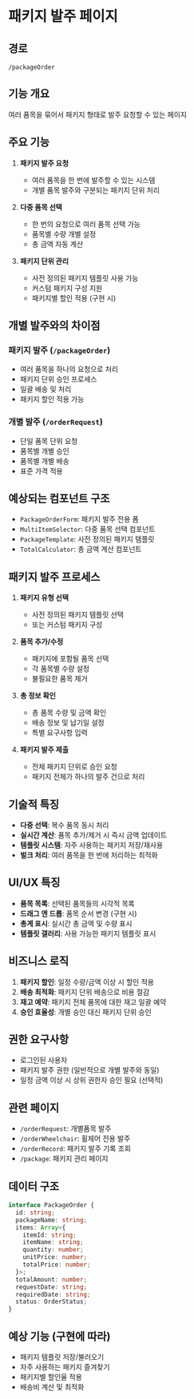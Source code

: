 # 패키지 발주 페이지

## 경로
`/packageOrder`

## 기능 개요
여러 품목을 묶어서 패키지 형태로 발주 요청할 수 있는 페이지

## 주요 기능
1. **패키지 발주 요청**
   - 여러 품목을 한 번에 발주할 수 있는 시스템
   - 개별 품목 발주와 구분되는 패키지 단위 처리

2. **다중 품목 선택**
   - 한 번의 요청으로 여러 품목 선택 가능
   - 품목별 수량 개별 설정
   - 총 금액 자동 계산

3. **패키지 단위 관리**
   - 사전 정의된 패키지 템플릿 사용 가능
   - 커스텀 패키지 구성 지원
   - 패키지별 할인 적용 (구현 시)

## 개별 발주와의 차이점
### 패키지 발주 (`/packageOrder`)
- 여러 품목을 하나의 요청으로 처리
- 패키지 단위 승인 프로세스
- 일괄 배송 및 처리
- 패키지 할인 적용 가능

### 개별 발주 (`/orderRequest`)
- 단일 품목 단위 요청
- 품목별 개별 승인
- 품목별 개별 배송
- 표준 가격 적용

## 예상되는 컴포넌트 구조
- `PackageOrderForm`: 패키지 발주 전용 폼
- `MultiItemSelector`: 다중 품목 선택 컴포넌트
- `PackageTemplate`: 사전 정의된 패키지 템플릿
- `TotalCalculator`: 총 금액 계산 컴포넌트

## 패키지 발주 프로세스
1. **패키지 유형 선택**
   - 사전 정의된 패키지 템플릿 선택
   - 또는 커스텀 패키지 구성

2. **품목 추가/수정**
   - 패키지에 포함될 품목 선택
   - 각 품목별 수량 설정
   - 불필요한 품목 제거

3. **총 정보 확인**
   - 총 품목 수량 및 금액 확인
   - 배송 정보 및 납기일 설정
   - 특별 요구사항 입력

4. **패키지 발주 제출**
   - 전체 패키지 단위로 승인 요청
   - 패키지 전체가 하나의 발주 건으로 처리

## 기술적 특징
- **다중 선택**: 복수 품목 동시 처리
- **실시간 계산**: 품목 추가/제거 시 즉시 금액 업데이트
- **템플릿 시스템**: 자주 사용하는 패키지 저장/재사용
- **벌크 처리**: 여러 품목을 한 번에 처리하는 최적화

## UI/UX 특징
- **품목 목록**: 선택된 품목들의 시각적 목록
- **드래그 앤 드롭**: 품목 순서 변경 (구현 시)
- **총계 표시**: 실시간 총 금액 및 수량 표시
- **템플릿 갤러리**: 사용 가능한 패키지 템플릿 표시

## 비즈니스 로직
1. **패키지 할인**: 일정 수량/금액 이상 시 할인 적용
2. **배송 최적화**: 패키지 단위 배송으로 비용 절감
3. **재고 예약**: 패키지 전체 품목에 대한 재고 일괄 예약
4. **승인 효율성**: 개별 승인 대신 패키지 단위 승인

## 권한 요구사항
- 로그인된 사용자
- 패키지 발주 권한 (일반적으로 개별 발주와 동일)
- 일정 금액 이상 시 상위 권한자 승인 필요 (선택적)

## 관련 페이지
- `/orderRequest`: 개별품목 발주
- `/orderWheelchair`: 휠체어 전용 발주
- `/orderRecord`: 패키지 발주 기록 조회
- `/package`: 패키지 관리 페이지

## 데이터 구조
```typescript
interface PackageOrder {
  id: string;
  packageName: string;
  items: Array<{
    itemId: string;
    itemName: string;
    quantity: number;
    unitPrice: number;
    totalPrice: number;
  }>;
  totalAmount: number;
  requestDate: string;
  requiredDate: string;
  status: OrderStatus;
}
```

## 예상 기능 (구현에 따라)
- 패키지 템플릿 저장/불러오기
- 자주 사용하는 패키지 즐겨찾기
- 패키지별 할인율 적용
- 배송비 계산 및 최적화